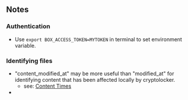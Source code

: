 
## Notes
### Authentication
- Use `export BOX_ACCESS_TOKEN=MYTOKEN` in terminal to set environment variable.

### Identifying files
- "content_modified_at" may be more useful than "modified_at" for identifying content that has been affected locally by cryptolocker.
  - see: [Content Times](http://developers.box.com/content-times/)
- 